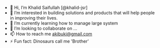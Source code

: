 - 👋 Hi, I’m Khalid Saifullah [@khalid-jsr]
- 👀 I’m interested in building solutions and products that will help people in improving their lives.
- 🌱 I’m currently learning how to manage large system
- 💞️ I’m looking to collaborate on ...
- 📫 How to reach me akibuki@gmail.com
- ⚡ Fun fact: Dinosaurs call me 'Brother'

<!---
khalid-jsr/khalid-jsr is a ✨ special ✨ repository because its `README.md` (this file) appears on your GitHub profile.
You can click the Preview link to take a look at your changes.
--->
